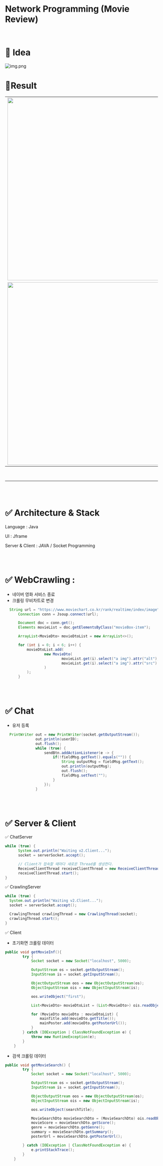 # Network Programming (Movie Review)

<br>

# 💭 Idea
![img.png](image_readme/idea.png)


# 🎸Result

|  |  |
| --- | --- |
| <img width="600" src="https://github.com/l2yujw/USW_NetworkProject/assets/49338509/173d0fb8-6f1e-4de5-82d5-f292811675d2"> | <img width="600" src="https://github.com/l2yujw/USW_NetworkProject/assets/49338509/378c46d6-718f-485f-a15e-e779668337ec"> |
| <img width="600" src="https://github.com/l2yujw/USW_NetworkProject/assets/49338509/4746ee1f-d53e-449c-b6c5-fa2766545696"> | <img width="600" src="https://github.com/l2yujw/USW_NetworkProject/assets/49338509/8d717a9e-684b-4dc6-a74e-8512cea478d1"> |

<br>

---

<br><br>

# ✅ Architecture & Stack

Language : Java

UI : Jframe

Server & Client : JAVA / Socket Programming

<br><br>

# ✅ WebCrawling : 
  - 네이버 영화 서비스 종료
  - 크롤링 무비차트로 변경
  ```java
    String url = "https://www.moviechart.co.kr/rank/realtime/index/image";// 영화 랭킹
        Connection conn = Jsoup.connect(url);

        Document doc = conn.get();
        Elements movieList = doc.getElementsByClass("movieBox-item");

        ArrayList<MovieDto> movieDtoList = new ArrayList<>();

        for (int i = 0; i < 6; i++) {
            movieDtoList.add(
                    new MovieDto(
                            movieList.get(i).select("a img").attr("alt"),
                            movieList.get(i).select("a img").attr("src").substring(51)
                    )
            );
        }
  ```

<br><br>

# ✅ Chat

  - 유저 등록
  ```java
    PrintWriter out = new PrintWriter(socket.getOutputStream());
                out.println(userID);
                out.flush();
                while (true) {
                    sendBtn.addActionListener(e -> {
                        if(!fieldMsg.getText().equals("")) {
                            String outputMsg = fieldMsg.getText();
                            out.println(outputMsg);
                            out.flush();
                            fieldMsg.setText("");
                        }
                    });
                }
  ```



<br><br>

# ✅ Server & Client

  ✅ ChatServer
  ```java
  while (true) {
        System.out.println("Waiting v2.Client...");
        socket = serverSocket.accept();

        // Client가 접속할 때마다 새로운 Thread를 생성한다.
        ReceiveClientThread receiveClientThread = new ReceiveClientThread(socket);
        receiveClientThread.start();
  }
  ```

  ✅ CrawlingServer
  ```java
  while (true) {
    System.out.println("Waiting v2.Client...");
    socket = serverSocket.accept();

    CrawlingThread crawlingThread = new CrawlingThread(socket);
    crawlingThread.start();
  }
  ```

✅ Client
- 초기화면 크롤링 데이터
```java
public void getMovieInf(){
        try {
            Socket socket = new Socket("localhost", 5000);

            OutputStream os = socket.getOutputStream();
            InputStream is = socket.getInputStream();

            ObjectOutputStream oos = new ObjectOutputStream(os);
            ObjectInputStream ois = new ObjectInputStream(is);

            oos.writeObject("first");

            List<MovieDto> movieDtoList = (List<MovieDto>) ois.readObject();

            for (MovieDto movieDto : movieDtoList) {
                mainTitle.add(movieDto.getTitle());
                mainPoster.add(movieDto.getPosterUrl());
            }
        } catch (IOException | ClassNotFoundException e) {
            throw new RuntimeException(e);
        }
    }
```
  - 검색 크롤링 데이터
```java
public void getMovieSearch() {
        try {
            Socket socket = new Socket("localhost", 5000);

            OutputStream os = socket.getOutputStream();
            InputStream is = socket.getInputStream();

            ObjectOutputStream oos = new ObjectOutputStream(os);
            ObjectInputStream ois = new ObjectInputStream(is);

            oos.writeObject(searchTitle);

            MovieSearchDto movieSearchDto = (MovieSearchDto) ois.readObject();
            movieScore = movieSearchDto.getScore();
            genre = movieSearchDto.getGenre();
            summary = movieSearchDto.getSummary();
            posterUrl = movieSearchDto.getPosterUrl();

        } catch (IOException | ClassNotFoundException e) {
            e.printStackTrace();
        }
    }
```
